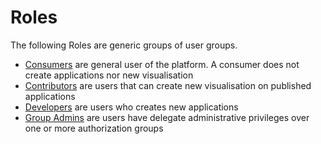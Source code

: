 # Roles 

The following Roles are generic groups of user groups. 

- [Consumers](./Consumers.md) are general user of the platform. A consumer does not create applications nor new visualisation 
- [Contributors](./Contributors.md) are users that can create new visualisation on published applications
- [Developers](./Developers.md) are users who creates new applications
- [Group Admins](./GroupAdmins.md) are users have delegate administrative privileges over one or more authorization groups

